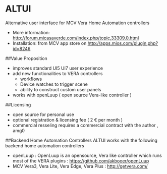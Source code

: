 # ALTUI

Alternative user interface for MCV Vera Home Automation controllers
- More information: http://forum.micasaverde.com/index.php/topic,33309.0.html
- Installation: from MCV app store on http://apps.mios.com/plugin.php?id=8246

##Value Proposition
  - improves standard UI5 UI7 user experience
  - add new functionalities to VERA controllers
    - workflows
    - Device watches to trigger scene
    - ability to construct custom user panels
  - works with openLuup ( open source Vera-like controller ) 

##Licensing
- open source for personal use
- optional registration & licensing fee ( 2 € per month )
- commercial resseling requires a commercial contract with the author , amg0

##Backend Home Automation Controllers
ALTUI works with the following backend home automation controllers
- openLuup : OpenLuup is an opensource, Vera like controller which runs most of the VERA plugins : https://github.com/akbooer/openLuup
- MCV Vera3, Vera Lite, Vera Edge, Vera Plus : http://getvera.com/
